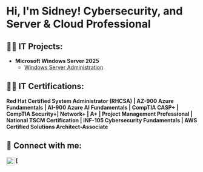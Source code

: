 <h1>Hi, I'm Sidney! Cybersecurity, and Server & Cloud Professional 

<h2>👨‍💻 IT Projects:</h2>

- <b>Microsoft Windows Server 2025</b>
  - [Windows Server Administration](https://github.com/SidneyGrantColeJr/Wiki/blob/main/Windows-Server-2025.md)


<h2>👨‍💻 IT Certifications:</h2>
     <b> Red Hat Certified System Administrator (RHCSA) |
     <b> AZ-900 Azure Fundamentals |
    <b>  AI-900 Azure AI Fundamentals |
    <b> CompTIA CASP+ |
    <b> CompTIA Security+|
    <b> Network+ |
   <b> A+ |
   <b> Project Management Professional |
   <b> National TSCM Certification |
   <b> INF-105 Cybersecurity Fundamentals |
   <b> AWS Certified Solutions Architect-Associate
  

<h2> 🤳 Connect with me:</h2>
[<img align="left" | LinkedIn" width="22px" src="https://cdn.jsdelivr.net/npm/simple-icons@v3/icons/linkedin.svg" />

[linkedin]: [https://www.linkedin.com/in/sidney-g-cole-jr/]





